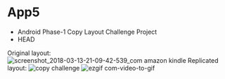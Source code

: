 # App5 
* Android Phase-1 Copy Layout Challenge Project 
* HEAD


Original layout:
![screenshot_2018-03-13-21-09-42-539_com amazon kindle](https://user-images.githubusercontent.com/36688218/37554856-b19ec202-2a04-11e8-8c54-f2f6d6835b96.png)
Replicated layout:
![copy challenge](https://user-images.githubusercontent.com/36688218/37578039-171f8d8e-2b5c-11e8-8328-4c0e4c961232.png)
![ezgif com-video-to-gif](https://user-images.githubusercontent.com/36688218/37656879-54d2b746-2c6f-11e8-88cf-cadd8f5818a8.gif)



